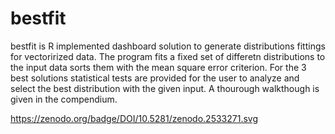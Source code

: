 # bestfit
bestfit is R implemented dashboard solution to generate distributions fittings for vectorirized data. The program fits a fixed set of differetn distributions to the input data sorts them with the mean square error criterion. For the 3 best solutions statistical tests are provided for the user to analyze and select the best distribution with the given input. A thourough walkthough is given in the compendium. 

https://zenodo.org/badge/DOI/10.5281/zenodo.2533271.svg
